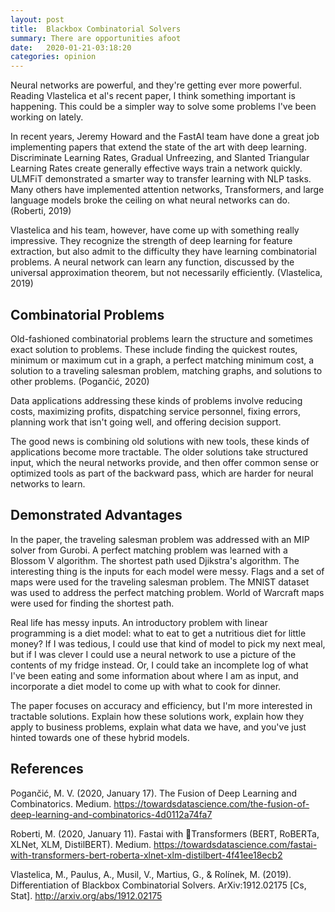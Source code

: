 ```yaml
---
layout: post
title:  Blackbox Combinatorial Solvers
summary: There are opportunities afoot
date:   2020-01-21-03:18:20
categories: opinion
---
```


Neural networks are powerful, and they're getting ever more powerful. Reading Vlastelica et al's recent paper, I think something important is happening. This could be a simpler way to solve some problems I've been working on lately.

In recent years, Jeremy Howard and the FastAI team have done a great job implementing papers that extend the state of the art with deep learning. Discriminate Learning Rates, Gradual Unfreezing, and Slanted Triangular Learning Rates create generally effective ways train a network quickly. ULMFiT demonstrated a smarter way to transfer learning with NLP tasks. Many others have implemented attention networks, Transformers, and large language models broke the ceiling on what neural networks can do. (Roberti, 2019)

Vlastelica and his team, however, have come up with something really impressive. They recognize the strength of deep learning for feature extraction, but also admit to the difficulty they have learning combinatorial problems. A neural network can learn any function, discussed by the universal approximation theorem, but not necessarily efficiently. (Vlastelica, 2019)

## Combinatorial Problems

Old-fashioned combinatorial problems learn the structure and sometimes exact solution to problems. These include finding the quickest routes, minimum or maximum cut in a graph, a perfect matching minimum cost, a solution to a traveling salesman problem, matching graphs, and solutions to other problems. (Pogančić, 2020)

Data applications addressing these kinds of problems involve reducing costs, maximizing profits, dispatching service personnel, fixing errors, planning work that isn't going well, and offering decision support.

The good news is combining old solutions with new tools, these kinds of applications become more tractable. The older solutions take structured input, which the neural networks provide, and then offer common sense or optimized tools as part of the backward pass, which are harder for neural networks to learn.

## Demonstrated Advantages

In the paper, the traveling salesman problem was addressed with an MIP solver from Gurobi. A perfect matching problem was learned with a Blossom V algorithm. The shortest path used Djikstra's algorithm. The interesting thing is the inputs for each model were messy. Flags and a set of maps were used for the traveling salesman problem. The MNIST dataset was used to address the perfect matching problem. World of Warcraft maps were used for finding the shortest path.

Real life has messy inputs. An introductory problem with linear programming is a diet model: what to eat to get a nutritious diet for little money? If I was tedious, I could use that kind of model to pick my next meal, but if I was clever I could use a neural network to use a picture of the contents of my fridge instead. Or, I could take an incomplete log of what I've been eating and some information about where I am as input, and incorporate a diet model to come up with what to cook for dinner.

The paper focuses on accuracy and efficiency, but I'm more interested in tractable solutions. Explain how these solutions work, explain how they apply to business problems, explain what data we have, and you've just hinted towards one of these hybrid models.

## References

Pogančić, M. V. (2020, January 17). The Fusion of Deep Learning and Combinatorics. Medium. https://towardsdatascience.com/the-fusion-of-deep-learning-and-combinatorics-4d0112a74fa7

Roberti, M. (2020, January 11). Fastai with 🤗Transformers (BERT, RoBERTa, XLNet, XLM, DistilBERT). Medium. https://towardsdatascience.com/fastai-with-transformers-bert-roberta-xlnet-xlm-distilbert-4f41ee18ecb2

Vlastelica, M., Paulus, A., Musil, V., Martius, G., & Rolínek, M. (2019). Differentiation of Blackbox Combinatorial Solvers. ArXiv:1912.02175 [Cs, Stat]. http://arxiv.org/abs/1912.02175
